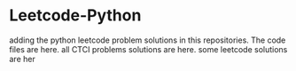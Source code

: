# Leetcode-Python
adding the python leetcode problem solutions in this repositories. 
The code files are here.
all CTCI problems solutions are here.
some leetcode solutions are her




























































































































































































































































































































































































































































































































































